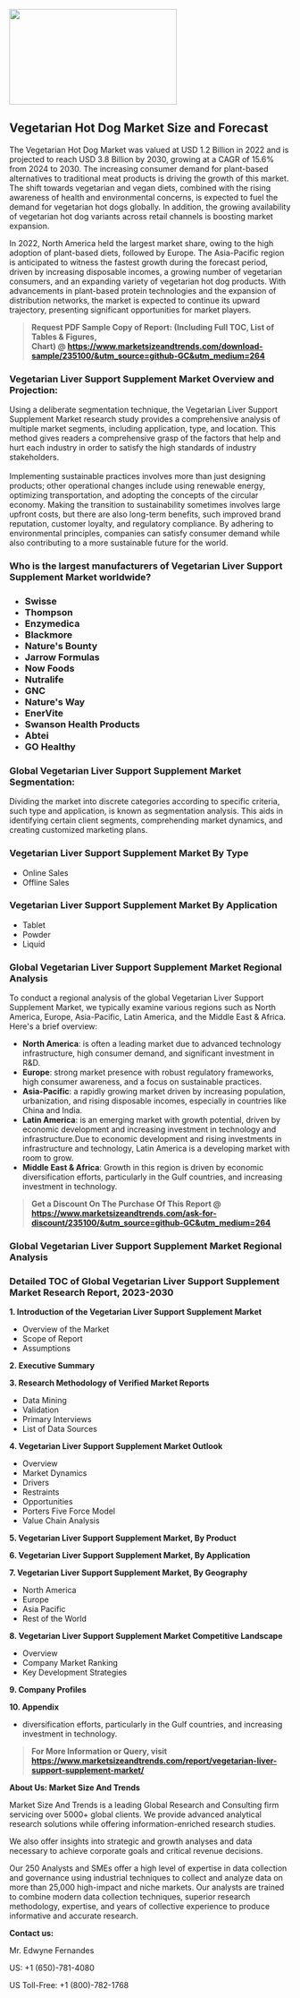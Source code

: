 <p><img class="alignnone size-medium wp-image-20088" src="https://ffe5etoiles.com/wp-content/uploads/2024/12/MST1-300x171.png" alt="" width="300" height="171" /></p><h2>Vegetarian Hot Dog Market Size and Forecast</h2><p>The Vegetarian Hot Dog Market was valued at USD 1.2 Billion in 2022 and is projected to reach USD 3.8 Billion by 2030, growing at a CAGR of 15.6% from 2024 to 2030. The increasing consumer demand for plant-based alternatives to traditional meat products is driving the growth of this market. The shift towards vegetarian and vegan diets, combined with the rising awareness of health and environmental concerns, is expected to fuel the demand for vegetarian hot dogs globally. In addition, the growing availability of vegetarian hot dog variants across retail channels is boosting market expansion.</p><p>In 2022, North America held the largest market share, owing to the high adoption of plant-based diets, followed by Europe. The Asia-Pacific region is anticipated to witness the fastest growth during the forecast period, driven by increasing disposable incomes, a growing number of vegetarian consumers, and an expanding variety of vegetarian hot dog products. With advancements in plant-based protein technologies and the expansion of distribution networks, the market is expected to continue its upward trajectory, presenting significant opportunities for market players.</p></p><blockquote id="" class=""><strong>Request PDF Sample Copy of Report: (Including Full TOC, List of Tables &amp; Figures, Chart)&nbsp;@&nbsp;<strong><a href="https://www.marketsizeandtrends.com/download-sample/235100/&utm_source=github-GC&utm_medium=264" target="_blank">https://www.marketsizeandtrends.com/download-sample/235100/&utm_source=github-GC&utm_medium=264</a></strong></strong></blockquote><h3 id="" class="">Vegetarian Liver Support Supplement Market&nbsp;Overview and Projection:</h3><p id="" class="">Using a deliberate segmentation technique, the Vegetarian Liver Support Supplement Market research study provides a comprehensive analysis of multiple market segments, including application, type, and location. This method gives readers a comprehensive grasp of the factors that help and hurt each industry in order to satisfy the high standards of industry stakeholders. <br /> <br />Implementing sustainable practices involves more than just designing products; other operational changes include using renewable energy, optimizing transportation, and adopting the concepts of the circular economy. Making the transition to sustainability sometimes involves large upfront costs, but there are also long-term benefits, such improved brand reputation, customer loyalty, and regulatory compliance. By adhering to environmental principles, companies can satisfy consumer demand while also contributing to a more sustainable future for the world.</p><h3 id="" class="">Who is the largest manufacturers of&nbsp;Vegetarian Liver Support Supplement Market worldwide?</h3><h3 class=""><p><ul><li>Swisse </li><li> Thompson </li><li> Enzymedica </li><li> Blackmore </li><li> Nature's Bounty </li><li> Jarrow Formulas </li><li> Now Foods </li><li> Nutralife </li><li> GNC </li><li> Nature's Way </li><li> EnerVite </li><li> Swanson Health Products </li><li> Abtei </li><li> GO Healthy</li></ul></p></h3><h3 id="" class="">Global&nbsp;Vegetarian Liver Support Supplement Market Segmentation:</h3><p id="" class="">Dividing the market into discrete categories according to specific criteria, such type and application, is known as segmentation analysis. This aids in identifying certain client segments, comprehending market dynamics, and creating customized marketing plans.</p><h3 id="" class="">Vegetarian Liver Support Supplement Market&nbsp;By Type</h3><p><p><ul><li>Online Sales</li><li> Offline Sales</p></li></ul></p></p><h3 id="" class="">Vegetarian Liver Support Supplement Market&nbsp;By Application</h3><p class=""><p><ul><li>Tablet</li><li> Powder</li><li> Liquid</li></ul></p></p><h3 id="" class="">Global Vegetarian Liver Support Supplement Market Regional Analysis</h3><p id="" class="">To conduct a regional analysis of the global Vegetarian Liver Support Supplement Market, we typically examine various regions such as North America, Europe, Asia-Pacific, Latin America, and the Middle East &amp; Africa. Here's a brief overview:</p><ul><li><strong>North America</strong>: is often a leading market due to advanced technology infrastructure, high consumer demand, and significant investment in R&amp;D.</li><li><strong>Europe</strong>: strong market presence with robust regulatory frameworks, high consumer awareness, and a focus on sustainable practices.</li><li><strong>Asia-Pacific</strong>: a rapidly growing market driven by increasing population, urbanization, and rising disposable incomes, especially in countries like China and India.</li><li><strong>Latin America</strong>: is an emerging market with growth potential, driven by economic development and increasing investment in technology and infrastructure.Due to economic development and rising investments in infrastructure and technology, Latin America is a developing market with room to grow.</li><li><strong>Middle East &amp; Africa</strong>: Growth in this region is driven by economic diversification efforts, particularly in the Gulf countries, and increasing investment in technology.</li></ul><blockquote id="" class=""><strong>Get a Discount On The Purchase Of This Report @ <strong><a href="https://www.marketsizeandtrends.com/ask-for-discount/235100/&utm_source=github-GC&utm_medium=264" target="_blank">https://www.marketsizeandtrends.com/ask-for-discount/235100/&utm_source=github-GC&utm_medium=264</a></strong></strong></blockquote><h3 id="" class="">Global Vegetarian Liver Support Supplement Market Regional Analysis</h3><h3 id="" class="">Detailed TOC of Global Vegetarian Liver Support Supplement Market Research Report, 2023-2030</h3><p id="" class=""><strong>1. Introduction of the Vegetarian Liver Support Supplement Market</strong></p><ul><li>Overview of the Market</li><li>Scope of Report</li><li>Assumptions</li></ul><p id="" class=""><strong>2. Executive Summary</strong></p><p id="" class=""><strong>3. Research Methodology of Verified Market Reports</strong></p><ul><li>Data Mining</li><li>Validation</li><li>Primary Interviews</li><li>List of Data Sources</li></ul><p id="" class=""><strong>4. Vegetarian Liver Support Supplement Market Outlook</strong></p><ul><li>Overview</li><li>Market Dynamics</li><li>Drivers</li><li>Restraints</li><li>Opportunities</li><li>Porters Five Force Model</li><li>Value Chain Analysis</li></ul><p id="" class=""><strong>5. Vegetarian Liver Support Supplement Market, By Product</strong></p><p id="" class=""><strong>6. Vegetarian Liver Support Supplement Market, By Application</strong></p><p id="" class=""><strong>7. Vegetarian Liver Support Supplement Market, By Geography</strong></p><ul><li>North America</li><li>Europe</li><li>Asia Pacific</li><li>Rest of the World</li></ul><p id="" class=""><strong>8. Vegetarian Liver Support Supplement Market Competitive Landscape</strong></p><ul><li>Overview</li><li>Company Market Ranking</li><li>Key Development Strategies</li></ul><p id="" class=""><strong>9. Company Profiles</strong></p><p id="" class=""><strong>10. Appendix</strong></p><ul><li>diversification efforts, particularly in the Gulf countries, and increasing investment in technology.</li></ul><blockquote id="" class=""><strong>For More Information or Query, visit <strong><strong><a href="https://www.marketsizeandtrends.com/report/vegetarian-liver-support-supplement-market/" target="_blank">https://www.marketsizeandtrends.com/report/vegetarian-liver-support-supplement-market/</a></strong></strong></strong></blockquote><p id="" class=""><strong>About Us: Market Size And Trends</strong></p><p id="" class="">Market Size And Trends is a leading Global Research and Consulting firm servicing over 5000+ global clients. We provide advanced analytical research solutions while offering information-enriched research studies.</p><p id="" class="">We also offer insights into strategic and growth analyses and data necessary to achieve corporate goals and critical revenue decisions.</p><p id="" class="">Our 250 Analysts and SMEs offer a high level of expertise in data collection and governance using industrial techniques to collect and analyze data on more than 25,000 high-impact and niche markets. Our analysts are trained to combine modern data collection techniques, superior research methodology, expertise, and years of collective experience to produce informative and accurate research.</p><p id="" class=""><strong>Contact us:</strong></p><p id="" class="">Mr. Edwyne Fernandes</p><p id="" class="">US: +1 (650)-781-4080</p><p id="" class="">US Toll-Free: +1 (800)-782-1768</p>
